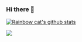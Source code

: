 ### Hi there 👋

[![Rainbow cat's github stats](https://github-readme-stats.vercel.app/api?username=Eugeniocode&show_icons=true)](https://github.com/anuraghazra/github-readme-stats)

![](https://visitor-badge.glitch.me/badge?page_id=Eugeniocode.readme)

<!--
**EugenioCode/Eugeniocode** is a ✨ _special_ ✨ repository because its `README.md` (this file) appears on your GitHub profile.

Here are some ideas to get you started:

- 🔭 I’m currently working on ...
- 🌱 I’m currently learning ...
- 👯 I’m looking to collaborate on ...
- 🤔 I’m looking for help with ...
- 💬 Ask me about ...
- 📫 How to reach me: ...
- 😄 Pronouns: ...
- ⚡ Fun fact: ...
-->
